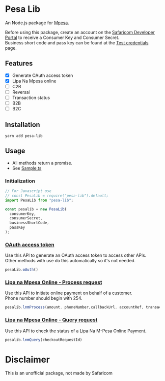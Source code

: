 # Pesa Lib

An Node.js package for [Mpesa](https://www.safaricom.co.ke/personal/m-pesa).

Before using this package, create an account on the [Safaricom Developer Portal](https://developer.safaricom.co.ke/) to receive a Consumer Key and Consumer Secret.  
Business short code and pass key can be found at the [Test credentials](https://developer.safaricom.co.ke/test_credentials) page.

## Features

* [x] Generate OAuth access token
* [x] Lipa Na Mpesa online
* [ ] C2B
* [ ] Reversal
* [ ] Transaction status
* [ ] B2B
* [ ] B2C

## Installation

`yarn add pesa-lib`

## Usage

* All methods return a promise.
* See [Sample.ts](./src/sample.ts)

### Initialization

```Typescript
// For Javascript use
// const PesaLib = require("pesa-lib").default;
import PesaLib from "pesa-lib";

const pesalib = new PesaLib(
  consumerKey,
  consumerSecret,
  businessShortCode,
  passKey
);
```

### [OAuth access token](https://developer.safaricom.co.ke/oauth/apis/get/generate-1)

Use this API to generate an OAuth access token to access other APIs.  
Other methods with use do this automatically so it's not needed.

```Typescript
pesaLib.oAuth()
```

### [Lipa na Mpesa Online - Process request](https://developer.safaricom.co.ke/lipa-na-m-pesa-online/apis/post/stkpush/v1/processrequest)

Use this API to initiate online payment on behalf of a customer.  
Phone number should begin with 254.

```Typescript
pesalib.lnmProcess(amount, phoneNumber,callbackUrl, accountRef, transactionDesc)
```

### [Lipa na Mpesa Online - Query request](https://developer.safaricom.co.ke/lipa-na-m-pesa-online/apis/post/stkpushquery/v1/query)

Use this API to check the status of a Lipa Na M-Pesa Online Payment.

```Typescript
pesalib.lnmQuery(checkoutRequestId)
```

# Disclaimer

This is an unofficial package, not made by Safaricom
